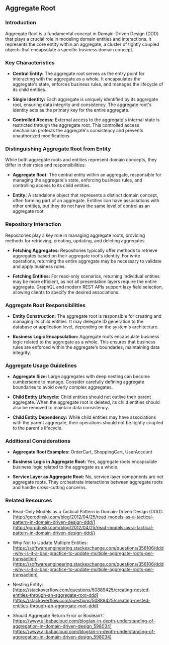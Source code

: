 ## Aggregate Root

### Introduction

Aggregate Root is a fundamental concept in Domain-Driven Design (DDD) that plays a crucial role in modeling domain entities and interactions. It represents the core entity within an aggregate, a cluster of tightly coupled objects that encapsulate a specific business domain concept.

### Key Characteristics

- **Central Entity:** The aggregate root serves as the entry point for interacting with the aggregate as a whole. It encapsulates the aggregate's state, enforces business rules, and manages the lifecycle of its child entities.

- **Single Identity:** Each aggregate is uniquely identified by its aggregate root, ensuring data integrity and consistency. The aggregate root's identity acts as the primary key for the entire aggregate.

- **Controlled Access:** External access to the aggregate's internal state is restricted through the aggregate root. This controlled access mechanism protects the aggregate's consistency and prevents unauthorized modifications.

### Distinguishing Aggregate Root from Entity

While both aggregate roots and entities represent domain concepts, they differ in their roles and responsibilities:

- **Aggregate Root:** The central entity within an aggregate, responsible for managing the aggregate's state, enforcing business rules, and controlling access to its child entities.

- **Entity:** A standalone object that represents a distinct domain concept, often forming part of an aggregate. Entities can have associations with other entities, but they do not have the same level of control as an aggregate root.

### Repository Interaction

Repositories play a key role in managing aggregate roots, providing methods for retrieving, creating, updating, and deleting aggregates.

- **Fetching Aggregates:** Repositories typically offer methods to retrieve aggregates based on their aggregate root's identity. For write operations, returning the entire aggregate may be necessary to validate and apply business rules.

- **Fetching Entities:** For read-only scenarios, returning individual entities may be more efficient, as not all presentation layers require the entire aggregate. GraphQL and modern REST APIs support lazy field selection, allowing clients to specify the desired associations.

### Aggregate Root Responsibilities

- **Entity Construction:** The aggregate root is responsible for creating and managing its child entities. It may delegate ID generation to the database or application level, depending on the system's architecture.

- **Business Logic Encapsulation:** Aggregate roots encapsulate business logic related to the aggregate as a whole. This ensures that business rules are enforced within the aggregate's boundaries, maintaining data integrity.

### Aggregate Usage Guidelines

- **Aggregate Size:** Large aggregates with deep nesting can become cumbersome to manage. Consider carefully defining aggregate boundaries to avoid overly complex aggregates.

- **Child Entity Lifecycle:** Child entities should not outlive their parent aggregate. When the aggregate root is deleted, its child entities should also be removed to maintain data consistency.

- **Child Entity Dependency:** While child entities may have associations with the parent aggregate, their operations should not be tightly coupled to the parent's lifecycle.

### Additional Considerations

- **Aggregate Root Examples:** OrderCart, ShoppingCart, UserAccount

- **Business Logic in Aggregate Root:** Yes, aggregate roots encapsulate business logic related to the aggregate as a whole.

- **Service Layer as Aggregate Root:** No, service layer components are not aggregate roots. They orchestrate interactions between aggregate roots and handle cross-cutting concerns.

### Related Resources

- Read-Only Models as a Tactical Pattern in Domain-Driven Design (DDD): [http://gorodinski.com/blog/2012/04/25/read-models-as-a-tactical-pattern-in-domain-driven-design-ddd/](http://gorodinski.com/blog/2012/04/25/read-models-as-a-tactical-pattern-in-domain-driven-design-ddd/)

- Why Not to Update Multiple Entities: [https://softwareengineering.stackexchange.com/questions/356106/ddd-why-is-it-a-bad-practice-to-update-multiple-aggregate-roots-per-transaction](https://softwareengineering.stackexchange.com/questions/356106/ddd-why-is-it-a-bad-practice-to-update-multiple-aggregate-roots-per-transaction)

- Nesting Entity: [https://stackoverflow.com/questions/50889425/creating-nested-entities-through-an-aggregate-root-ddd](https://stackoverflow.com/questions/50889425/creating-nested-entities-through-an-aggregate-root-ddd)

- Should Aggregate Return Error or Boolean?: [https://www.alibabacloud.com/blog/an-in-depth-understanding-of-aggregation-in-domain-driven-design_598034](https://www.alibabacloud.com/blog/an-in-depth-understanding-of-aggregation-in-domain-driven-design_598034)
